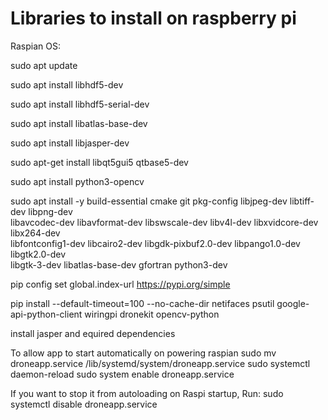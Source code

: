 # Libraries to install on raspberry pi 

Raspian OS:

sudo apt update

sudo apt install libhdf5-dev

sudo apt install libhdf5-serial-dev

sudo apt install libatlas-base-dev

sudo apt install libjasper-dev

sudo apt-get install libqt5gui5 qtbase5-dev

sudo apt install python3-opencv

sudo apt install -y build-essential cmake git pkg-config libjpeg-dev libtiff-dev libpng-dev \
libavcodec-dev libavformat-dev libswscale-dev libv4l-dev libxvidcore-dev libx264-dev \
libfontconfig1-dev libcairo2-dev libgdk-pixbuf2.0-dev libpango1.0-dev libgtk2.0-dev \
libgtk-3-dev libatlas-base-dev gfortran python3-dev

pip config set global.index-url https://pypi.org/simple

pip install --default-timeout=100 --no-cache-dir netifaces psutil google-api-python-client wiringpi dronekit opencv-python

install jasper and equired dependencies

To allow app to start automatically on powering raspian
sudo mv droneapp.service /lib/systemd/system/droneapp.service
sudo systemctl daemon-reload
sudo system enable droneapp.service

If you want to stop it from autoloading on Raspi startup, Run:
sudo systemctl disable droneapp.service 

